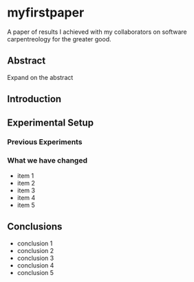 # myfirstpaper
A paper of results I achieved with my collaborators on software carpentreology for the greater good.

## Abstract
Expand on the abstract

## Introduction

## Experimental Setup
### Previous Experiments
### What we have changed
- item 1
- item 2
- item 3
- item 4
- item 5

## Conclusions
- conclusion 1
- conclusion 2
- conclusion 3
- conclusion 4
- conclusion 5
